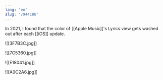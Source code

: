 ```yaml
---
lang: 'en'
slug: '/944C88'
---
```


In 2021, I found that the color of [[Apple Music]]'s Lyrics view gets washed out after each [[iOS]] update.

![[3F7B3C.jpg]]

![[7C5360.jpg]]

![[E18041.jpg]]

![[A0C2A6.jpg]]
